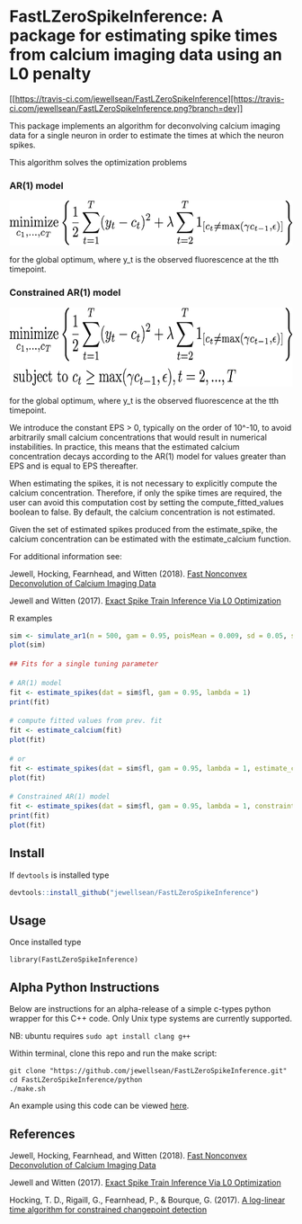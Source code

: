 # FastLZeroSpikeInference: A package for estimating spike times from calcium imaging data using an L0 penalty 

[[https://travis-ci.com/jewellsean/FastLZeroSpikeInference][https://travis-ci.com/jewellsean/FastLZeroSpikeInference.png?branch=dev]]

This package implements an algorithm for deconvolving calcium imaging data
for a single neuron in order to estimate the times at which the neuron
spikes.

This algorithm solves the optimization problems

### AR(1) model

<img src="math_figures/un-constr.png" alt="alt text" width="600" height="80">

for the global optimum, where y_t is the observed fluorescence at the tth timepoint.

### Constrained AR(1) model

<img src="math_figures/constr.png" alt="alt text" width="600" height="140">

for the global optimum, where y_t is the observed fluorescence at the tth timepoint.

We introduce the constant EPS > 0, typically on the order of 10^-10, to avoid 
arbitrarily small calcium concentrations that would result in numerical  
instabilities. In practice, this means that the estimated calcium concentration 
decays according to the AR(1) model for values greater than EPS and is equal to EPS thereafter.

When estimating the spikes, it is not necessary to explicitly compute the 
calcium concentration. Therefore, if only the spike times are required, the user
can avoid this computation cost by setting the compute_fitted_values boolean to false. 
By default, the calcium concentration is not estimated. 

Given the set of estimated spikes produced from the estimate_spike, the calcium concentration
can be estimated with the estimate_calcium function.

For additional information see: 
 
Jewell, Hocking, Fearnhead, and Witten (2018). [Fast Nonconvex Deconvolution of Calcium Imaging Data](https://arxiv.org/abs/1802.07380)

Jewell and Witten (2017). [Exact Spike Train Inference Via L0 Optimization](https://arxiv.org/abs/1703.08644)

R examples 
```r
sim <- simulate_ar1(n = 500, gam = 0.95, poisMean = 0.009, sd = 0.05, seed = 1)
plot(sim)
 
## Fits for a single tuning parameter

# AR(1) model
fit <- estimate_spikes(dat = sim$fl, gam = 0.95, lambda = 1)
print(fit)

# compute fitted values from prev. fit
fit <- estimate_calcium(fit)
plot(fit)

# or
fit <- estimate_spikes(dat = sim$fl, gam = 0.95, lambda = 1, estimate_calcium = T)
plot(fit)
 
# Constrained AR(1) model
fit <- estimate_spikes(dat = sim$fl, gam = 0.95, lambda = 1, constraint = T, estimate_calcium = T)
print(fit)
plot(fit)
```

Install 
-----

If ``devtools`` is installed type 

```r
devtools::install_github("jewellsean/FastLZeroSpikeInference")
```

Usage
----

Once installed type 
```{r}
library(FastLZeroSpikeInference)
```


Alpha Python Instructions
---

Below are instructions for an alpha-release of a simple c-types python wrapper for this C++ code. Only Unix type systems are currently supported. 

NB: ubuntu requires `sudo apt install clang g++` 

Within terminal, clone this repo and run the make script: 

```
git clone "https://github.com/jewellsean/FastLZeroSpikeInference.git"
cd FastLZeroSpikeInference/python
./make.sh
```

An example using this code can be viewed [here](https://github.com/jewellsean/FastLZeroSpikeInference/blob/master/examples/python/simple_example.py).

References
-----
Jewell, Hocking, Fearnhead, and Witten (2018). [Fast Nonconvex Deconvolution of Calcium Imaging Data](https://arxiv.org/abs/1802.07380)

Jewell and Witten (2017). [Exact Spike Train Inference Via L0 Optimization](https://arxiv.org/abs/1703.08644)

Hocking, T. D., Rigaill, G., Fearnhead, P., & Bourque, G. (2017). [A log-linear time algorithm for constrained changepoint detection](https://arxiv.org/abs/1703.03352)
